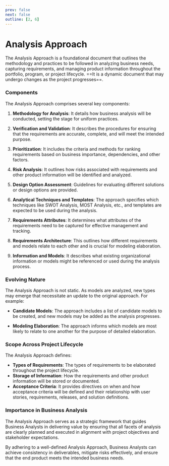```yaml
---
prev: false
next: false
outline: [2, 6]
---
```


# Analysis Approach

The Analysis Approach is a foundational document that outlines the methodology and practices to be followed in analyzing business needs, capturing requirements, and managing product information throughout the portfolio, program, or project lifecycle. ==It is a dynamic document that may undergo changes as the project progresses==.

### Components

The Analysis Approach comprises several key components:

1. **Methodology for Analysis**: It details how business analysis will be conducted, setting the stage for uniform practices.

2. **Verification and Validation**: It describes the procedures for ensuring that the requirements are accurate, complete, and will meet the intended purpose.

3. **Prioritization**: It includes the criteria and methods for ranking requirements based on business importance, dependencies, and other factors.

4. **Risk Analysis**: It outlines how risks associated with requirements and other product information will be identified and analyzed.

5. **Design Option Assessment**: Guidelines for evaluating different solutions or design options are provided.

6. **Analytical Techniques and Templates**: The approach specifies which techniques like SWOT Analysis, MOST Analysis, etc., and templates are expected to be used during the analysis.

7. **Requirements Attributes**: It determines what attributes of the requirements need to be captured for effective management and tracking.

8. **Requirements Architecture**: This outlines how different requirements and models relate to each other and is crucial for modeling elaboration.

9. **Information and Models**: It describes what existing organizational information or models might be referenced or used during the analysis process.

### Evolving Nature

The Analysis Approach is not static. As models are analyzed, new types may emerge that necessitate an update to the original approach. For example:

- **Candidate Models**: The approach includes a list of candidate models to be created, and new models may be added as the analysis progresses.

- **Modeling Elaboration**: The approach informs which models are most likely to relate to one another for the purpose of detailed elaboration.

### Scope Across Project Lifecycle

The Analysis Approach defines:

- **Types of Requirements**: The types of requirements to be elaborated throughout the project lifecycle.
- **Storage of Information**: How the requirements and other product information will be stored or documented.
- **Acceptance Criteria**: It provides directives on when and how acceptance criteria will be defined and their relationship with user stories, requirements, releases, and solution definitions.

### Importance in Business Analysis

The Analysis Approach serves as a strategic framework that guides Business Analysts in delivering value by ensuring that all facets of analysis are clearly planned and executed in alignment with project objectives and stakeholder expectations.

By adhering to a well-defined Analysis Approach, Business Analysts can achieve consistency in deliverables, mitigate risks effectively, and ensure that the end product meets the intended business needs.
